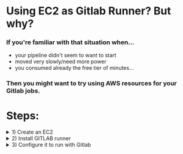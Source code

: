 # Using EC2 as Gitlab Runner? But why?
### If you're familiar with that situation when...
- your pipeline didn't seem to want to start
- moved very slowly/need more power
- you consumed already the free tier of minutes...

### Then you might want to try using AWS resources for your Gitlab jobs.

# Steps: 

<details><summary> 1) Create an EC2  </summary>

 ### Prerequisites:
 - active AWS account preferably in the free tier period, as you have free access to EC2 t2 micro instance type
 
 ### Actions:
 - From the EC2 page, click on 'Launch instance' (region is not important)
 ![image](https://user-images.githubusercontent.com/86648102/178793158-06589ec0-906b-4e95-969d-e054b8af3347.png)
 - name the instance
 - choose Ubuntu
![image](https://user-images.githubusercontent.com/86648102/178793705-845ccf75-b4f7-4790-b295-8c7f3acd73f6.png)
 - let instance type as 't2 micro'
 - click on 'Create new key pair'
 ![image](https://user-images.githubusercontent.com/86648102/178794155-f2e0144c-e475-4066-819a-8260a8760649.png)
 - give it a name
 - let the other settings as default and click on 'Create key pair'
 ![image](https://user-images.githubusercontent.com/86648102/178794507-299359eb-ae89-4d94-a5f9-7258d991a7cd.png)
 - a pop up window will appear:
 - select 'Save File' and 'Ok'
 ![image](https://user-images.githubusercontent.com/86648102/178794704-589700ae-6c6f-4de7-bf3d-e75b32724fb5.png)
 - you can now click on 'Launch Instance' ; let the other settings as default for now
 ![image](https://user-images.githubusercontent.com/86648102/178795039-936f97db-424b-4029-a6e2-354c8a013c6e.png)
 - very shortly, in your EC2 main page, you will see your instance in 'Running state'; select it and press on 'Connect'
 ![image](https://user-images.githubusercontent.com/86648102/178795549-4e926bbf-8c3a-4f8c-816f-6ed6cea78185.png)
 
 ![image](https://user-images.githubusercontent.com/86648102/178799962-6a529786-967a-4dbf-9471-c9e00461dffd.png)
 
</details>




<details><summary> 2) Install GITLAB runner  </summary>
Now that we have access to the instance(terminal), it's time to configure it.
 
### Actions:
 
 - update the machine
 
`sudo apt update -y && sudo apt upgrade -y`
 
 - check if git is available:
 
 `git --version`  
 
 - if not available use the following command to install it:
 
 `sudo apt install git`
 
 - install docker
 
 `sudo apt install docker.io`
 
 - add our user to the docker group
 
 `sudo usermod -aG docker $USER`
 
 - make sure docker will start automatically with the instance
 
 'sudo systemctl enable docker'
 
 - reboot our instance (wait 2 3 minutes, then reconnect from EC2 window)
 
 'sudo reboot'
  
 - right after reconnecting, check id docker is already running
 
 `systemctl status docker`
 
 - check if docker if working properly
 
 `docker run hello-world`
 
![Uploading image.png…]()

 
 
 
 
 
</details>



<details><summary> 3) Configure it to run with Gitlab  </summary>

</details>







